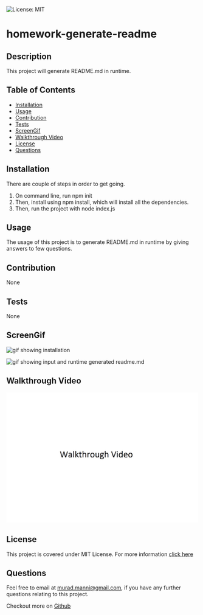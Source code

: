 
![License: MIT](https://img.shields.io/badge/LICENSE-MIT%20License-green)
# homework-generate-readme

## Description
This project will generate README.md in runtime.
    
## Table of Contents
- [Installation](#installation)
- [Usage](#usage)
- [Contribution](#contribution)
- [Tests](#tests)
- [ScreenGif](#screengif)
- [Walkthrough Video](#walkthrough)
- [License](#license)
- [Questions](#questions)

## Installation  
There are couple of steps in order to get going.
1. On command line, run npm init
2. Then, install using npm install, which will install all the dependencies.
3. Then, run the project with node index.js
      
## Usage      
The usage of this project is to generate README.md in runtime by giving answers to few questions.
      
## Contribution
None

## Tests
None

## ScreenGif
![gif showing installation](assets/screen1.gif)

![gif showing input and runtime generated readme.md](assets/screen2.gif)

## Walkthrough Video <a name="walkthrough"></a>
[![walkthrough video](/assets/walk-through-video.jpg)](https://youtu.be/EbiV-CWM65c)

## License
This project is covered under MIT License. 
            For more information [click here](https://opensource.org/licenses/MIT)
      
## Questions
Feel free to email at murad.manni@gmail.com, if you have any further questions relating to this project.

Checkout more on [Github](https://github.com/muradmanni)
    